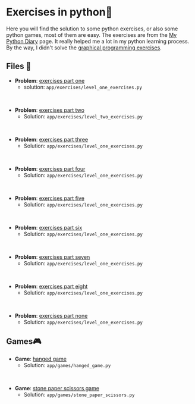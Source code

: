 # Exercises in python🐍

Here you will find the solution to some python exercises, or also some python games, most of them are easy.
The exercises are from the [My Python Diary](https://pythondiario.com/ejercicios-de-programacion-python) page.
It really helped me a lot in my python learning process. By the way, I didn't solve the [graphical programming exercises](https://pythondiario.com/2015/11/ejercicios-de-clases-y-objetos-en.html).

## Files 📂

- **Problem**: [exercises part one](https://pythondiario.com/ejercicios-de-programacion-python)
    - solution: `app/exercises/level_one_exercises.py`
<br/>

- **Problem**: [exercises part two](https://pythondiario.com/ejercicios-de-programacion-python)
    - Solution: `app/exercises/level_two_exercises.py`
<br/>

- **Problem**: [exercises part three](https://pythondiario.com/ejercicios-de-programacion-python)
    - Solution: `app/exercises/level_one_exercises.py`
<br/>

- **Problem**: [exercises part four](https://pythondiario.com/ejercicios-de-programacion-python)
    - Solution: `app/exercises/level_one_exercises.py` 
<br/>

- **Problem**: [exercises part five](https://pythondiario.com/ejercicios-de-programacion-python)
    - Solution: `app/exercises/level_one_exercises.py`
<br/>

- **Problem**: [exercises part six](https://pythondiario.com/ejercicios-de-programacion-python)
    - Solution: `app/exercises/level_one_exercises.py`
<br/>

- **Problem**: [exercises part seven](https://pythondiario.com/ejercicios-de-programacion-python)
    - Solution: `app/exercises/level_one_exercises.py`
<br/>

- **Problem**: [exercises part eight](https://pythondiario.com/ejercicios-de-programacion-python)
    - Solution: `app/exercises/level_one_exercises.py`
<br/>

- **Problem**: [exercises part none](https://pythondiario.com/ejercicios-de-programacion-python)
    - Solution: `app/exercises/level_one_exercises.py`

## Games🎮

- **Game**: [hanged game](https://pythondiario.com/ejercicios-de-programacion-python)
    - Solution: `app/games/hanged_game.py`
<br/>

- **Game**: [stone paper scissors game](https://pythondiario.com/ejercicios-de-programacion-python)
    - Solution: `app/games/stone_paper_scissors.py`

